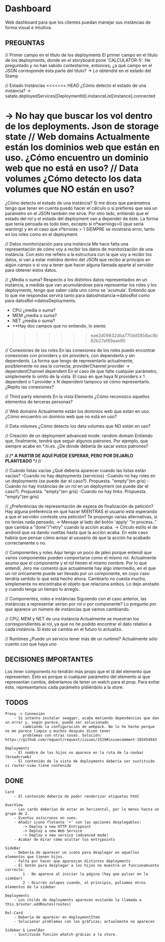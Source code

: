 # Dashboard
Web dashboard para que los clientes puedan manejar sus instáncias de forma visual e intuitiva.

PREGUNTAS
---------------------------------------------------------
// Primer campo en el título de los deployments
El primer campo en el título de los deployments, donde en el storyboard pone 'CALCULATOR-5'.
He preguntado y no han sabido contestarme, entonces, ¿a qué campo en el JSON corresponde ésta parte del título?
-> Lo obtendré en el estado del Stamp

// Estado Instáncias
<<<<<<< HEAD
¿Cómo detecto el estado de una instáncia?
-> satate.deployedServices[DeploymentId].instanceList[instance].connected

-> No hay que buscar los vol dentro de los deployments. Json de storage state
// Web domains
Actualmente están los dominios web que están en uso. ¿Cómo encuentro un dominio web que no está en uso?
// Data volumes
¿Cómo detecto los data volumes que NO están en uso?
=======
¿Cómo detecto el estado de una instáncia? Si me dices que parámetros tengo que tener en cuenta puedo hacer el cálculo o si prefieres que sea un parámetro en el JSON también me sirve.
Por otro lado, entiendo que el estado del rol y el estado del deployment van a depender de éste. La forma que tenía pensada
es todo bien, excepto si  nºwarnings>0 (que sería warning) y en el caso que  nºerrores > 1 SIEMPRE se mostraría error, tanto en los roles como en el deployment.

// Datos monitorización para una instáncia
Me hace falta una representación de cómo voy a recibir los datos de monitorización de una instáncia. Con esto me refiero
a la estructura con la que voy a recibir los datos, si van a estar metidos dentro del JSON que recibo al principio en algún campo
o si voy a tener que hacer alguna llamada aparte al servidor para obtener éstos datos.

// ¿Media o suma?
Respecto a los distintos datos representados en un instáncia, a medida que van acumulándose para representar los roles y los deployments, tengo que saber cáda uno cómo se 'acumula'. Entiendo que lo que me respondas servirá tanto para datosInstancia->datosRol como para datosRol->datosDeployments.
- CPU ¿media o suma?
- MEM ¿media o suma?
- NET ¿media o suma?
- **Hay dos campos que no entiendo, lo siento
>>>>>>> eae2d09832dba770dd5858ac8b82b27af89aae80

// Conexiones de los roles
En las conexiones de los roles puedo encontrar conexiones con providers y sin providers, con dependents y sin dependents.
La forma que tengo de representarlo actualmente, posiblemente no sea la correcta;
    providerChannel provider -> dependentChannel dependent
En el caso de que falte cualquier parámetro, símplemente lo omito de la vista.
El caso en que haya N providers x 1 dependent o 1 provider x N dependent tampoco sé cómo representarlo.
¿Repito las conexiones?

// Third party elements
En la vista Elements ¿Cómo reconozco aquellos elementos de terceras personas?

// Web domains
Actualmente están los dominios web que están en uso. ¿Cómo encuentro un dominio web que no está en uso?

// Data volumes
¿Cómo detecto los data volumes que NO están en uso?

// Creación de un deployment advanced mode: random domain
Entiendo que, finalmente, tendrá que seguir algunos patrones. Por ejemplo, que siempre acabe en *.iti.es.
¿De dónde debería de sacar estos patrones?



/**************************************************************/
/* A PARTIR DE AQUÍ PUEDE ESPERAR, PERO POR DEJARLO PLANTEADO */
/**************************************************************/

// Cuándo listas vacías
¿Qué debería aparecer cuando las listas están vacías? 
-Cuando no hay deployments (servicios)
-Cuando no hay roles en un deployments (se puede dar el caso?). Propuesta. "empty"(en gris)
-Cuando no hay instáncias de un rol en un deployment (se puede dar el caso?). Propuesta. "empty"(en gris)
-Cuando no hay links. Propuesta. "empty"(en gris)

// ¿Preferéncias de representación de espera de finalización de petición?
Hay alguna preferéncia en qué hacer MIENTRAS el usuario está esperando a que el servidor conteste una petición?
Te propongo varias alternativas, si no tenías nada pensado;
    -> Mensaje al lado del botón 'apply' "in process.." que cambia a "done"/"retry" cuando la acción acaba.
    -> Círculo estilo el de android que va dando vueltas hasta que la acción acaba. En este caso habría que pensar
        cómo avisar al ususario de que la acción ha acabado correctamente o no.
    
// Componentes y roles
Aquí tengo un poco de jaleo porque entendí que varios componentes pueden comportarse como el mismo rol. Actualmente
asumo que el componente y el rol tienen el mismo nombre.
Por lo que entendí, Jero me comentó que actualmente hay algo intermedio, en el que un rol únicamente puede ser llevado por un componente, en cuyo caso tendría sentido lo que está hecho ahora. Cambiarlo no cuesta mucho, simplemente no encontraba
el objeto que relaciona ambos. Lo dejo anotado y cuando tenga un tiempo lo arreglo.

// Componentes, roles e instáncias
Siguiendo con el caso anterior, las instáncias a representar serían por rol o por componente?
Lo pregunto por que aparece un número de instáncias que vamos cambiando.

// CPU, MEM y NET de una instáncia
Actualmente se muestran los correspondientes al rol, ya que no he podido encontrar el dato relativo a cada instáncia. Si ésto se cambia en el futuro lo actualizo.

// Runtimes
¿Puede un servicio tener más de un runtime? Actualmente sólo cuento con que haya uno

DECISIONES IMPORTANTES
---------------------------------------------------------
Los inner components no tendrán más props que el id del elemento que representen.
Ésto es porque si cualquier parámetro del elemento al que representan cambia, deberíamos de tener un watch para el prop.
Para evitar ésto, representamos cada parámetro pidiéndolo a la store.

TODOS
---------------------------------------------------------    
    Proxy -> Connexión
        - Si intento instalar swagger, acaba metiendo dependencias que dan un error y, según parece, puede ser solucionado
            cambiando la configuración de webpack. No lo he hecho porque no me parece limpio y muchos después dicen tener
            problemas con otras cosas. Solución: https://github.com/request/request/issues/1529#issuecomment-103454943

    Deployments
        - El nombre de los hijos no aparece en la ruta de la navbar (breadcrumb)
        - El contenido de la vista de deployments debería ser sustituido si router-view tiene contenido

DONE
---------------------------------------------------------
    Card
        - El contenido debería de poder renderizar etiquetas html

    OverView
        - Las cards deberían de estar en horizontal, por lo menos hasta un grupo de 2.
        - Eventos asíncronos en vuex.
        - Añadir icono flotante '+' con las opciones desplegables:
            -> Deploy a new HTTP Entrypoint
            -> Deploy a new Web Service
            -> Deploy a new service (advanced mode)
        - Acabar de mirar cómo ocultar los entrypoints

    SideBar
        - Debería de aparecer un icono para desplegar en aquellos elementos que tienen hijos.
        - Falta por hacer que aparezcan distintos deployments
        - El botón para desplegar a los hijos no muestra un funcionamiento correcto:
            1 - No aparece al iniciar la página (hay que pulsar en la sidebar)
            2 - Ocurren solapes cuando, al principio, pulsamos otros elementos de la sidebar    

    Deployments
        - Los childs de deployments aparecen evitando la llamada a this.$router.addRoutes(routes)
    
    Rol-Card
        - Debería de aparecer en deploymentItem
        - Solucionar problemas con las gráficas; actualmente no aparecen

    Sidebar & LevelBar
        - Sustituida función whatch grácias a la store.